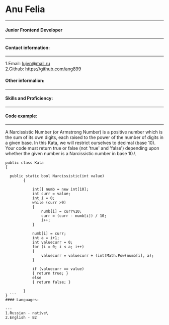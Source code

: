 # Anu Felia

---

#### Junior Frontend Developer

---

#### Contact information:

---

1.Email: lujvn@mail.ru\
2.Github: https://github.com/ang899

#### Other informalion:

---

#### Skills and Proficiency:

---

#### Code example:

---

A Narcissistic Number (or Armstrong Number) is a positive number which is the sum of its own digits, each raised to the power of the number of digits in a given base. In this Kata, we will restrict ourselves to decimal (base 10). Your code must return true or false (not 'true' and 'false') depending upon whether the given number is a Narcissistic number in base 10.\

````using System;
public class Kata
{

  public static bool Narcissistic(int value)
        {

            int[] numb = new int[10];
            int curr = value;
            int i = 0;
            while (curr >9)
            {
                numb[i] = curr%10;
                curr = (curr - numb[i]) / 10;
                i++;
            }

            numb[i] = curr;
            int a = i+1;
            int valuecurr = 0;
            for (i = 0; i < a; i++)
            {
                valuecurr = valuecurr + (int)Math.Pow(numb[i], a);
            }

            if (valuecurr == value)
            { return true; }
            else
            { return false; }

        }
} ```
#### Languages:

---
1.Russian - native\
2.English - B2
````
